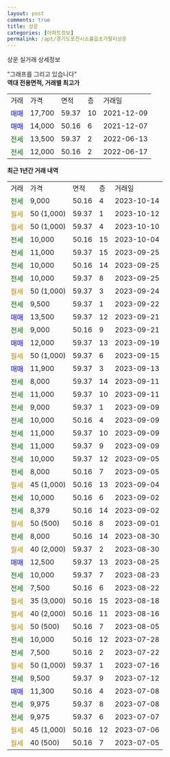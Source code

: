 ```yaml
---
layout: post
comments: true
title: 상운
categories: [아파트정보]
permalink: /apt/경기도포천시소흘읍초가팔리상운
---
```


상운 실거래 상세정보

<script type="text/javascript">
  google.charts.load('current', {'packages':['line', 'corechart']});
  google.charts.setOnLoadCallback(drawChart);

  function drawChart() {
    var data = new google.visualization.DataTable();
    data.addColumn('date', '거래일');
    data.addColumn('number', "매매");
    data.addColumn('number', "전세");
    data.addColumn('number', "전매");

    data.addRows([[new Date(Date.parse("2023-10-14")), null, 9000, null], [new Date(Date.parse("2023-10-12")), null, null, null], [new Date(Date.parse("2023-10-10")), null, null, null], [new Date(Date.parse("2023-10-04")), null, 10000, null], [new Date(Date.parse("2023-09-25")), null, 11000, null], [new Date(Date.parse("2023-09-25")), null, 10000, null], [new Date(Date.parse("2023-09-25")), null, 10000, null], [new Date(Date.parse("2023-09-24")), null, null, null], [new Date(Date.parse("2023-09-22")), null, 9500, null], [new Date(Date.parse("2023-09-21")), 13500, null, null], [new Date(Date.parse("2023-09-21")), null, 9000, null], [new Date(Date.parse("2023-09-19")), 12000, null, null], [new Date(Date.parse("2023-09-15")), null, null, null], [new Date(Date.parse("2023-09-13")), 11900, null, null], [new Date(Date.parse("2023-09-11")), null, 8000, null], [new Date(Date.parse("2023-09-11")), null, 11000, null], [new Date(Date.parse("2023-09-09")), null, 9000, null], [new Date(Date.parse("2023-09-09")), null, 10000, null], [new Date(Date.parse("2023-09-09")), null, 11000, null], [new Date(Date.parse("2023-09-09")), null, 11000, null], [new Date(Date.parse("2023-09-05")), null, 10000, null], [new Date(Date.parse("2023-09-05")), null, 8000, null], [new Date(Date.parse("2023-09-04")), null, null, null], [new Date(Date.parse("2023-09-02")), null, 10000, null], [new Date(Date.parse("2023-09-02")), null, 8379, null], [new Date(Date.parse("2023-09-01")), null, null, null], [new Date(Date.parse("2023-08-30")), null, 8000, null], [new Date(Date.parse("2023-08-30")), null, null, null], [new Date(Date.parse("2023-08-25")), 12500, null, null], [new Date(Date.parse("2023-08-23")), null, 10000, null], [new Date(Date.parse("2023-08-22")), null, 7500, null], [new Date(Date.parse("2023-08-18")), null, null, null], [new Date(Date.parse("2023-08-16")), null, null, null], [new Date(Date.parse("2023-08-05")), null, null, null], [new Date(Date.parse("2023-07-28")), null, 10000, null], [new Date(Date.parse("2023-07-22")), null, 7500, null], [new Date(Date.parse("2023-07-16")), null, null, null], [new Date(Date.parse("2023-07-12")), null, 9500, null], [new Date(Date.parse("2023-07-08")), 11300, null, null], [new Date(Date.parse("2023-07-08")), null, 9975, null], [new Date(Date.parse("2023-07-07")), null, 9975, null], [new Date(Date.parse("2023-07-06")), null, null, null], [new Date(Date.parse("2023-07-05")), null, null, null]]);

    var options = {
      hAxis: {
        format: 'yyyy/MM/dd'
      },    
      lineWidth: 0,
      pointsVisible: true,    
      title: '최근 1년간 유형별 실거래가 분포',
      legend: { position: 'bottom' }
    };

    var formatter = new google.visualization.NumberFormat({pattern:'###,###'} );
    formatter.format(data, 1);
    formatter.format(data, 2);
    
    setTimeout(function() {
        var chart = new google.visualization.LineChart(document.getElementById('columnchart_material'));
        chart.draw(data, (options));
        document.getElementById('loading').style.display = 'none';
    }, 200);
  }
</script>


<div id="loading" style="z-index:20; display: block; margin-left: 0px">"그래프를 그리고 있습니다"</div>
<div id="columnchart_material" style="width: 95%; margin-left: 0px; display: block"></div>
<!-- contents start -->
<b>역대 전용면적, 거래별 최고가</b>
<table class="sortable">
    <tr>
      <td>거래</td>
      <td>가격</td>
      <td>면적</td>
      <td>층</td>
      <td>거래일</td>
    </tr>
        <tr>
          <td><a style="color: blue">매매</a></td>
          <td>17,700</td>
          <td>59.37</td>
          <td>10</td>
          <td>2021-12-09</td>
        </tr>            <tr>
          <td><a style="color: blue">매매</a></td>
          <td>14,000</td>
          <td>50.16</td>
          <td>6</td>
          <td>2021-12-07</td>
        </tr>        
        <tr>
              <td><a style="color: darkgreen">전세</a></td>
              <td>13,500</td>
              <td>59.37</td>
              <td>2</td>
              <td>2022-06-13</td>
            </tr>            <tr>
              <td><a style="color: darkgreen">전세</a></td>
              <td>12,000</td>
              <td>50.16</td>
              <td>2</td>
              <td>2022-06-17</td>
            </tr>        
    
</table>

<b>최근 1년간 거래 내역</b>

<table class="sortable">
    <tr>
      <td>거래</td>
      <td>가격</td>
      <td>면적</td>
      <td>층</td>
      <td>거래일</td>
    </tr>
    <tr>
      <td><a style="color: darkgreen">전세</a></td>
      <td>9,000</td>
      <td>50.16</td>
      <td>4</td>
      <td>2023-10-14</td>
    </tr>          <tr>
      <td><a style="color: darkgoldenrod">월세</a></td>
      <td>50 (1,000)</td>
      <td>59.37</td>
      <td>1</td>
      <td>2023-10-12</td>
    </tr>          <tr>
      <td><a style="color: darkgoldenrod">월세</a></td>
      <td>50 (1,000)</td>
      <td>59.37</td>
      <td>4</td>
      <td>2023-10-10</td>
    </tr>          <tr>
      <td><a style="color: darkgreen">전세</a></td>
      <td>10,000</td>
      <td>50.16</td>
      <td>15</td>
      <td>2023-10-04</td>
    </tr>          <tr>
      <td><a style="color: darkgreen">전세</a></td>
      <td>11,000</td>
      <td>59.37</td>
      <td>15</td>
      <td>2023-09-25</td>
    </tr>          <tr>
      <td><a style="color: darkgreen">전세</a></td>
      <td>10,000</td>
      <td>50.16</td>
      <td>14</td>
      <td>2023-09-25</td>
    </tr>          <tr>
      <td><a style="color: darkgreen">전세</a></td>
      <td>10,000</td>
      <td>59.37</td>
      <td>8</td>
      <td>2023-09-25</td>
    </tr>          <tr>
      <td><a style="color: darkgoldenrod">월세</a></td>
      <td>50 (1,000)</td>
      <td>59.37</td>
      <td>3</td>
      <td>2023-09-24</td>
    </tr>          <tr>
      <td><a style="color: darkgreen">전세</a></td>
      <td>9,500</td>
      <td>59.37</td>
      <td>1</td>
      <td>2023-09-22</td>
    </tr>          <tr>
      <td><a style="color: blue">매매</a></td>
      <td>13,500</td>
      <td>59.37</td>
      <td>12</td>
      <td>2023-09-21</td>
    </tr>          <tr>
      <td><a style="color: darkgreen">전세</a></td>
      <td>9,000</td>
      <td>50.16</td>
      <td>9</td>
      <td>2023-09-21</td>
    </tr>          <tr>
      <td><a style="color: blue">매매</a></td>
      <td>12,000</td>
      <td>59.37</td>
      <td>13</td>
      <td>2023-09-19</td>
    </tr>          <tr>
      <td><a style="color: darkgoldenrod">월세</a></td>
      <td>50 (1,000)</td>
      <td>59.37</td>
      <td>6</td>
      <td>2023-09-15</td>
    </tr>          <tr>
      <td><a style="color: blue">매매</a></td>
      <td>11,900</td>
      <td>59.37</td>
      <td>3</td>
      <td>2023-09-13</td>
    </tr>          <tr>
      <td><a style="color: darkgreen">전세</a></td>
      <td>8,000</td>
      <td>59.37</td>
      <td>14</td>
      <td>2023-09-11</td>
    </tr>          <tr>
      <td><a style="color: darkgreen">전세</a></td>
      <td>11,000</td>
      <td>59.37</td>
      <td>10</td>
      <td>2023-09-11</td>
    </tr>          <tr>
      <td><a style="color: darkgreen">전세</a></td>
      <td>9,000</td>
      <td>59.37</td>
      <td>1</td>
      <td>2023-09-09</td>
    </tr>          <tr>
      <td><a style="color: darkgreen">전세</a></td>
      <td>10,000</td>
      <td>50.16</td>
      <td>4</td>
      <td>2023-09-09</td>
    </tr>          <tr>
      <td><a style="color: darkgreen">전세</a></td>
      <td>11,000</td>
      <td>59.37</td>
      <td>10</td>
      <td>2023-09-09</td>
    </tr>          <tr>
      <td><a style="color: darkgreen">전세</a></td>
      <td>11,000</td>
      <td>59.37</td>
      <td>9</td>
      <td>2023-09-09</td>
    </tr>          <tr>
      <td><a style="color: darkgreen">전세</a></td>
      <td>10,000</td>
      <td>59.37</td>
      <td>12</td>
      <td>2023-09-05</td>
    </tr>          <tr>
      <td><a style="color: darkgreen">전세</a></td>
      <td>8,000</td>
      <td>50.16</td>
      <td>7</td>
      <td>2023-09-05</td>
    </tr>          <tr>
      <td><a style="color: darkgoldenrod">월세</a></td>
      <td>45 (1,000)</td>
      <td>50.16</td>
      <td>13</td>
      <td>2023-09-04</td>
    </tr>          <tr>
      <td><a style="color: darkgreen">전세</a></td>
      <td>10,000</td>
      <td>50.16</td>
      <td>6</td>
      <td>2023-09-02</td>
    </tr>          <tr>
      <td><a style="color: darkgreen">전세</a></td>
      <td>8,379</td>
      <td>50.16</td>
      <td>14</td>
      <td>2023-09-02</td>
    </tr>          <tr>
      <td><a style="color: darkgoldenrod">월세</a></td>
      <td>50 (500)</td>
      <td>50.16</td>
      <td>8</td>
      <td>2023-09-01</td>
    </tr>          <tr>
      <td><a style="color: darkgreen">전세</a></td>
      <td>8,000</td>
      <td>50.16</td>
      <td>14</td>
      <td>2023-08-30</td>
    </tr>          <tr>
      <td><a style="color: darkgoldenrod">월세</a></td>
      <td>40 (2,000)</td>
      <td>59.37</td>
      <td>2</td>
      <td>2023-08-30</td>
    </tr>          <tr>
      <td><a style="color: blue">매매</a></td>
      <td>12,500</td>
      <td>59.37</td>
      <td>13</td>
      <td>2023-08-25</td>
    </tr>          <tr>
      <td><a style="color: darkgreen">전세</a></td>
      <td>10,000</td>
      <td>59.37</td>
      <td>7</td>
      <td>2023-08-23</td>
    </tr>          <tr>
      <td><a style="color: darkgreen">전세</a></td>
      <td>7,500</td>
      <td>50.16</td>
      <td>6</td>
      <td>2023-08-22</td>
    </tr>          <tr>
      <td><a style="color: darkgoldenrod">월세</a></td>
      <td>35 (3,000)</td>
      <td>50.16</td>
      <td>15</td>
      <td>2023-08-18</td>
    </tr>          <tr>
      <td><a style="color: darkgoldenrod">월세</a></td>
      <td>40 (2,000)</td>
      <td>50.16</td>
      <td>11</td>
      <td>2023-08-16</td>
    </tr>          <tr>
      <td><a style="color: darkgoldenrod">월세</a></td>
      <td>50 (500)</td>
      <td>50.16</td>
      <td>7</td>
      <td>2023-08-05</td>
    </tr>          <tr>
      <td><a style="color: darkgreen">전세</a></td>
      <td>10,000</td>
      <td>50.16</td>
      <td>12</td>
      <td>2023-07-28</td>
    </tr>          <tr>
      <td><a style="color: darkgreen">전세</a></td>
      <td>7,500</td>
      <td>50.16</td>
      <td>2</td>
      <td>2023-07-22</td>
    </tr>          <tr>
      <td><a style="color: darkgoldenrod">월세</a></td>
      <td>50 (1,000)</td>
      <td>59.37</td>
      <td>1</td>
      <td>2023-07-16</td>
    </tr>          <tr>
      <td><a style="color: darkgreen">전세</a></td>
      <td>9,500</td>
      <td>59.37</td>
      <td>9</td>
      <td>2023-07-12</td>
    </tr>          <tr>
      <td><a style="color: blue">매매</a></td>
      <td>11,300</td>
      <td>50.16</td>
      <td>4</td>
      <td>2023-07-08</td>
    </tr>          <tr>
      <td><a style="color: darkgreen">전세</a></td>
      <td>9,975</td>
      <td>59.37</td>
      <td>8</td>
      <td>2023-07-08</td>
    </tr>          <tr>
      <td><a style="color: darkgreen">전세</a></td>
      <td>9,975</td>
      <td>59.37</td>
      <td>6</td>
      <td>2023-07-07</td>
    </tr>          <tr>
      <td><a style="color: darkgoldenrod">월세</a></td>
      <td>45 (1,000)</td>
      <td>50.16</td>
      <td>12</td>
      <td>2023-07-06</td>
    </tr>          <tr>
      <td><a style="color: darkgoldenrod">월세</a></td>
      <td>40 (500)</td>
      <td>50.16</td>
      <td>7</td>
      <td>2023-07-05</td>
    </tr>      </table>
<!-- contents end -->    

